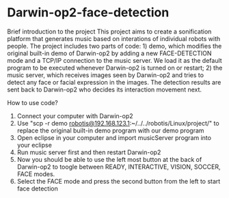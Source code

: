 # Darwin-op2-face-detection

Brief introduction to the project
This project aims to create a sonification platform that generates music based on interations of individual robots with people. The project includes two parts of code: 1) demo, which modifies the original built-in demo of Darwin-op2 by adding a new FACE-DETECTION mode and a TCP/IP connection to the music server. We load it as the default program to be executed whenever Darwin-op2 is turned on or restart; 2) the music server, which receives images seen by Darwin-op2 and tries to detect any face or facial expression in the images. The detection results are sent back to Darwin-op2 who decides its interaction movement next.    



How to use code?
1. Connect your computer with Darwin-op2 
2. Use "scp -r demo robotis@192.168.123.1:~/../../robotis/Linux/project/" to replace the original built-in demo program with our demo program
3. Open eclipse in your computer and import musicServer program into your eclipse
4. Run music server first and then restart Darwin-op2
5. Now you should be able to use the left most button at the back of Darwin-op2 to toogle between READY, INTERACTIVE, VISION, SOCCER, FACE modes.
6. Select the FACE mode and press the second button from the left to start face detection 
